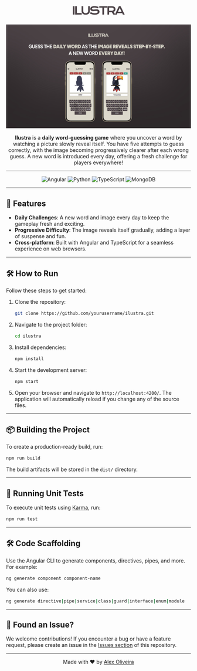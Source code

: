 <h1 align="center">
    <img src="./public/assets/logo.png" alt="Ilustra Logo">
</h1>

<p align="center">
    <img src="./media/cover.jpg" alt="Dashboard preview">
</p>

<p align="center">
    <b>Ilustra</b> is a <strong>daily word-guessing game</strong> where you uncover a word by watching a picture slowly reveal itself. 
    You have five attempts to guess correctly, with the image becoming progressively clearer after each wrong guess. 
    A new word is introduced every day, offering a fresh challenge for players everywhere!
</p>

---

<p align="center">
    <img src="https://img.shields.io/badge/Angular-DD0031?style=for-the-badge&logo=angular&logoColor=white" alt="Angular">
    <img src="https://img.shields.io/badge/Python-3776AB?style=for-the-badge&logo=python&logoColor=white" alt="Python">
    <img src="https://img.shields.io/badge/TypeScript-007ACC?style=for-the-badge&logo=typescript&logoColor=white" alt="TypeScript">
    <img src="https://img.shields.io/badge/MongoDB-4EA94B?style=for-the-badge&logo=mongodb&logoColor=white" alt="MongoDB">
</p>

---

## 🚀 Features

- **Daily Challenges**: A new word and image every day to keep the gameplay fresh and exciting.
- **Progressive Difficulty**: The image reveals itself gradually, adding a layer of suspense and fun.
- **Cross-platform**: Built with Angular and TypeScript for a seamless experience on web browsers.

---

## 🛠️ How to Run

Follow these steps to get started:

1. Clone the repository:
   ```bash
   git clone https://github.com/yourusername/ilustra.git
   ```
2. Navigate to the project folder:
   ```bash
   cd ilustra
   ```
3. Install dependencies:
   ```bash
   npm install
   ```
4. Start the development server:
   ```bash
   npm start
   ```
5. Open your browser and navigate to `http://localhost:4200/`. The application will automatically reload if you change any of the source files.

---

## 📦 Building the Project

To create a production-ready build, run:
```bash
npm run build
```
The build artifacts will be stored in the `dist/` directory.

---

## 🧪 Running Unit Tests

To execute unit tests using [Karma](https://karma-runner.github.io), run:
```bash
npm run test
```

---

## 🛠️ Code Scaffolding

Use the Angular CLI to generate components, directives, pipes, and more. For example:
```bash
ng generate component component-name
```
You can also use:
```bash
ng generate directive|pipe|service|class|guard|interface|enum|module
```

---

## 📢 Found an Issue?

We welcome contributions! If you encounter a bug or have a feature request, please create an issue in the [Issues section](https://github.com/AlexOliveiraaDev/ilustra/issues) of this repository.

---


<p align="center">
    Made with ❤️ by <a href="https://github.com/AlexOliveiraaDev/">Alex Oliveira</a>
</p>
